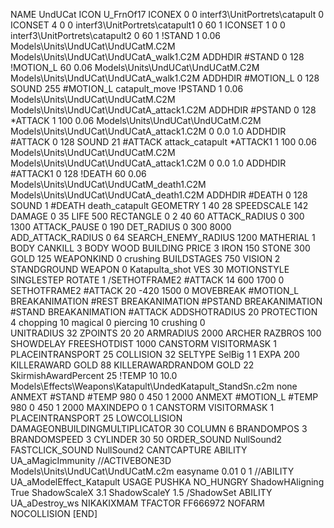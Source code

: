 NAME UndUCat
ICON 			U_FrnOf17
ICONEX 0 0 interf3\UnitPortrets\catapult 0
ICONSET 4 0 0 interf3\UnitPortrets\catapult1 0 60 1
ICONSET 1 0 0 interf3\UnitPortrets\catapult2 0 60 1
!STAND          1 0.06 Models\Units\UndUCat\UndUCatM.C2M Models\Units\UndUCat\UndUCatA_walk1.C2M
ADDHDIR #STAND 0 128
!MOTION_L      60 0.06 Models\Units\UndUCat\UndUCatM.C2M Models\Units\UndUCat\UndUCatA_walk1.C2M
ADDHDIR #MOTION_L 0 128
SOUND 255 #MOTION_L catapult_move
!PSTAND        1  0.06 Models\Units\UndUCat\UndUCatM.C2M Models\Units\UndUCat\UndUCatA_attack1.C2M
ADDHDIR #PSTAND 0 128 
*ATTACK        1 100 0.06 Models\Units\UndUCat\UndUCatM.C2M Models\Units\UndUCat\UndUCatA_attack1.C2M 0 0.0 1.0
ADDHDIR #ATTACK 0 128
SOUND 21 #ATTACK attack_catapult
*ATTACK1       1 100 0.06 Models\Units\UndUCat\UndUCatM.C2M Models\Units\UndUCat\UndUCatA_attack1.C2M 0 0.0 1.0
ADDHDIR #ATTACK1 0 128
!DEATH         60 0.06 Models\Units\UndUCat\UndUCatM_death1.C2M Models\Units\UndUCat\UndUCatA_death1.C2M
ADDHDIR #DEATH 0 128
SOUND 1 #DEATH death_catapult
GEOMETRY 1 40 28
SPEEDSCALE 142
DAMAGE   0 35
LIFE     500
RECTANGLE 0 2 40 60
ATTACK_RADIUS 0 300 1300
ATTACK_PAUSE 0 190
DET_RADIUS 0 300 8000
ADD_ATTACK_RADIUS 0 64
SEARCH_ENEMY_RADIUS 1200
MATHERIAL 1 BODY
CANKILL 3 BODY WOOD BUILDING
PRICE 3 IRON 150 STONE 300 GOLD 125
WEAPONKIND 0 crushing
BUILDSTAGES 750
VISION 2
STANDGROUND
WEAPON 0 Katapulta_shot
VES 30
MOTIONSTYLE SINGLESTEP
ROTATE 1
/SETHOTFRAME2 #ATTACK 14 600 1700 0
SETHOTFRAME2 #ATTACK 20 -420 1500 0
MOVEBREAK #MOTION_L
BREAKANIMATION #REST
BREAKANIMATION #PSTAND
BREAKANIMATION #STAND
BREAKANIMATION #ATTACK
ADDSHOTRADIUS 20
PROTECTION 4 chopping 10 magical 0 piercing 10 crushing 0         
UNITRADIUS 32
ZPOINTS 20 20
ARMRADIUS 		2000
ARCHER
RAZBROS 100
SHOWDELAY
FREESHOTDIST 1000
CANSTORM
VISITORMASK 1
PLACEINTRANSPORT 25
COLLISION 32
SELTYPE SelBig 1 1
EXPA 200
KILLERAWARD             GOLD 88
KILLERAWARDRANDOM       GOLD 22
SkirmishAwardPercent 25
!TEMP 10 10.0 Models\Effects\Weapons\Katapult\UndedKatapult_StandSn.c2m none
ANMEXT #STAND #TEMP 980 0 450 1 2000
ANMEXT #MOTION_L #TEMP 980 0 450 1 2000
MAXINDEPO 0 1
CANSTORM
VISITORMASK 1
PLACEINTRANSPORT 25
LOWCOLLISION
DAMAGEONBUILDINGMULTIPLICATOR 30
COLUMN 6
BRANDOMPOS 3
BRANDOMSPEED 3
CYLINDER 30 50
ORDER_SOUND NullSound2
FASTCLICK_SOUND NullSound2
CANTCAPTURE
ABILITY UA_aMagicImmunity
//ACTIVEBONE3D Models\Units\UndUCat\UndUCatM.c2m easyname 0.01 0 1
//ABILITY UA_aModelEffect_Katapult
USAGE PUSHKA
NO_HUNGRY
ShadowHAligning True
ShadowScaleX 3.1
ShadowScaleY 1.5
/ShadowSet
ABILITY UA_aDestroy_ws
NIKAKIXMAM
TFACTOR FF666972
NOFARM
NOCOLLISION
[END]
